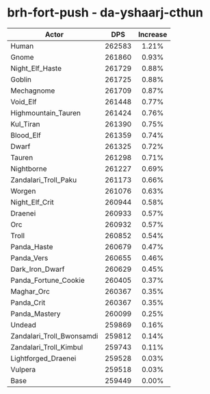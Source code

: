# brh-fort-push - da-yshaarj-cthun
| Actor | DPS | Increase |
|---|:---:|:---:|
|Human|262583|1.21%|
|Gnome|261860|0.93%|
|Night_Elf_Haste|261729|0.88%|
|Goblin|261725|0.88%|
|Mechagnome|261709|0.87%|
|Void_Elf|261448|0.77%|
|Highmountain_Tauren|261424|0.76%|
|Kul_Tiran|261390|0.75%|
|Blood_Elf|261359|0.74%|
|Dwarf|261325|0.72%|
|Tauren|261298|0.71%|
|Nightborne|261227|0.69%|
|Zandalari_Troll_Paku|261173|0.66%|
|Worgen|261076|0.63%|
|Night_Elf_Crit|260944|0.58%|
|Draenei|260933|0.57%|
|Orc|260932|0.57%|
|Troll|260852|0.54%|
|Panda_Haste|260679|0.47%|
|Panda_Vers|260655|0.46%|
|Dark_Iron_Dwarf|260629|0.45%|
|Panda_Fortune_Cookie|260405|0.37%|
|Maghar_Orc|260367|0.35%|
|Panda_Crit|260367|0.35%|
|Panda_Mastery|260099|0.25%|
|Undead|259869|0.16%|
|Zandalari_Troll_Bwonsamdi|259812|0.14%|
|Zandalari_Troll_Kimbul|259743|0.11%|
|Lightforged_Draenei|259528|0.03%|
|Vulpera|259518|0.03%|
|Base|259449|0.00%|
